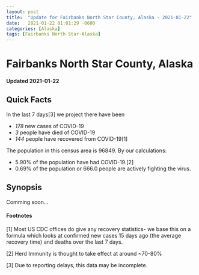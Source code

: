```yaml
---
layout: post
title:  "Update for Fairbanks North Star County, Alaska - 2021-01-22"
date:   2021-01-22 01:01:29 -0600
categories: [Alaska]
tags: [Fairbanks North Star-Alaska]
---
```


# Fairbanks North Star County, Alaska
#### Updated 2021-01-22

## Quick Facts

In the last 7 days[3] we project there have been
- *178* new cases of COVID-19
- *3* people have died of COVID-19
- *144* people have recovered from COVID-19[1]

The population in this census area is 96849. By our calculations:
- 5.90% of the population have had COVID-19.[2]
- 0.69% of the population or 666.0 people are actively fighting the virus.

## Synopsis

Comming soon...


#### Footnotes

[1] Most US CDC offices do give any recovery statistics- we base this on a formula which looks at confirmed new cases
15 days ago (the average recovery time) and deaths over the last 7 days.

[2] Herd Immunity is thought to take effect at around ~70-80%

[3] Due to reporting delays, this data may be incomplete.
 
    